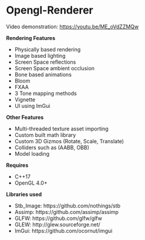 # Opengl-Renderer

Video demonstration: https://youtu.be/ME_oVdZZMQw

**Rendering Features**
<ul>
  <li> Physically based rendering </li>
  <li> Image based lighting </li>
  <li> Screen Space reflections </li>
  <li> Screen Space ambient occlusion </li>
  <li> Bone based animations </li>
  <li> Bloom </li>
  <li> FXAA </li>
  <li> 3 Tone mapping methods </li>
  <li> Vignette </li>
  <li> UI using ImGui </li>
</ul>

**Other Features**
<ul>
  <li> Multi-threaded texture asset importing </li> 
  <li> Custom built math library </li>
  <li> Custom 3D Gizmos (Rotate, Scale, Translate) </li>  
  <li> Colliders such as (AABB, OBB) </li>
  <li> Model loading </li>
</ul>

**Requires**
<ul>
 <li> C++17 </li>
 <li>OpenGL 4.0+  </li>
</ul>

**Libraries used**
<ul>
  <li> Stb_Image: https://github.com/nothings/stb</li> 
  <li> Assimp: https://github.com/assimp/assimp </li>
  <li> GLFW: https://github.com/glfw/glfw </li>  
  <li> GLEW: http://glew.sourceforge.net/ </li>
  <li> ImGui: https://github.com/ocornut/imgui </li>
</ul>






